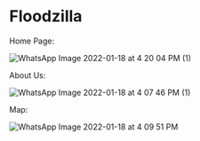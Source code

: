# Floodzilla

Home Page:

![WhatsApp Image 2022-01-18 at 4 20 04 PM (1)](https://user-images.githubusercontent.com/66934832/149923886-1b912c64-b178-4acc-848c-399b8e0c6647.jpeg)


About Us:




![WhatsApp Image 2022-01-18 at 4 07 46 PM (1)](https://user-images.githubusercontent.com/66934832/149921504-7cdb679e-9ef1-4fca-a87c-69c420c65e91.jpeg)


Map:




![WhatsApp Image 2022-01-18 at 4 09 51 PM](https://user-images.githubusercontent.com/66934832/149921794-1058954e-8838-4709-b81e-e15f4f9f334b.jpeg)




